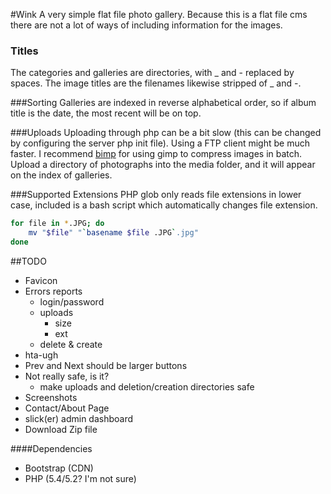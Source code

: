 #Wink
A very simple flat file photo gallery. Because this is a flat file cms there are not a lot of ways of including information for the images.

### Titles
The categories and galleries are directories, with _ and - replaced by spaces. The image titles are the filenames likewise stripped of _ and -.

###Sorting
Galleries are indexed in reverse alphabetical order, so if album title is the date, the most recent will be on top.

###Uploads
Uploading through php can be a bit slow (this can be changed by configuring the server php init file). Using a FTP client might be much faster. I recommend [bimp](http://www.alessandrofrancesconi.it/projects/bimp/) for using gimp to compress images in batch. Upload a directory of photographs into the media folder, and it will appear on the index of galleries.

###Supported Extensions
PHP glob only reads file extensions in lower case, included is a bash script which automatically changes file extension.

```bash
for file in *.JPG; do
    mv "$file" "`basename $file .JPG`.jpg"
done
```

##TODO
- Favicon
- Errors reports
    - login/password
    - uploads
        - size
        - ext
    - delete & create
- hta-ugh
- Prev and Next should be larger buttons
- Not really safe, is it?
    - make uploads and deletion/creation directories safe
- Screenshots
- Contact/About Page
- slick(er) admin dashboard
- Download Zip file
    
####Dependencies
- Bootstrap (CDN)
- PHP (5.4/5.2? I'm not sure)

